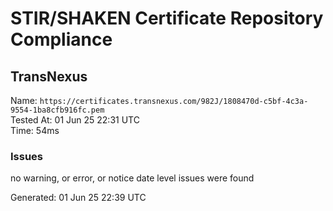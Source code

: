 # STIR/SHAKEN Certificate Repository Compliance

## TransNexus

Name: `https://certificates.transnexus.com/982J/1808470d-c5bf-4c3a-9554-1ba8cfb916fc.pem`\
Tested At: 01 Jun 25 22:31 UTC\
Time: 54ms

### Issues

no warning, or error, or notice date level issues were found

Generated: 01 Jun 25 22:39 UTC
